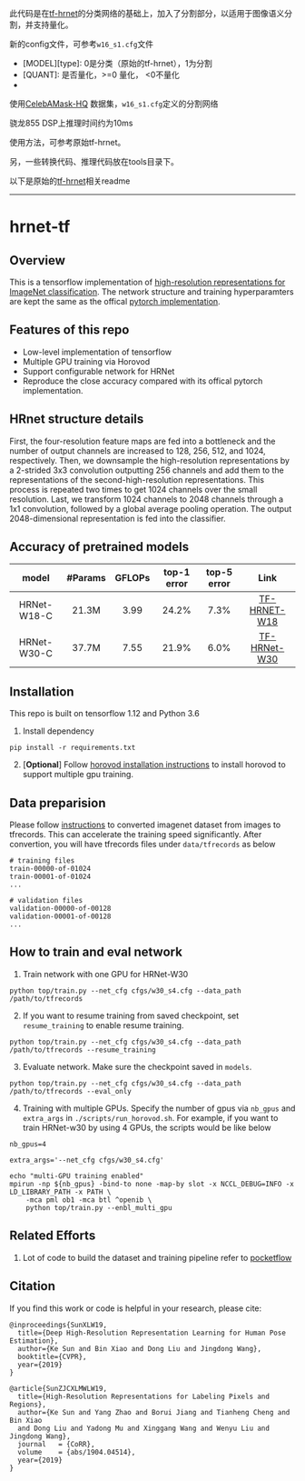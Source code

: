 此代码是在[tf-hrnet](https://github.com/yuanyuanli85/tf-hrnet)的分类网络的基础上，加入了分割部分，以适用于图像语义分割，并支持量化。

新的config文件，可参考`w16_s1.cfg`文件

* [MODEL][type]: 0是分类（原始的tf-hrnet），1为分割
* [QUANT]: 是否量化，>=0 量化， <0不量化
* [SEG]: 新加入的segmentation头，支持分割


使用[CelebAMask-HQ](https://github.com/switchablenorms/CelebAMask-HQ) 数据集，`w16_s1.cfg`定义的分割网络

骁龙855 DSP上推理时间约为10ms


使用方法，可参考原始tf-hrnet。

另，一些转换代码、推理代码放在tools目录下。

以下是原始的[tf-hrnet](https://github.com/yuanyuanli85/tf-hrnet)相关readme

-----------

# hrnet-tf

## Overview 
This is a tensorflow implementation of [high-resolution representations for ImageNet classification](https://arxiv.org/abs/1904.04514). The network structure and training hyperparamters are kept the same as the offical [pytorch implementation](https://github.com/HRNet/HRNet-Image-Classification).

## Features of this repo
* Low-level implementation of tensorflow
* Multiple GPU training via Horovod 
* Support configurable network for HRNet 
* Reproduce the close accuracy compared with its offical pytorch implementation.

## HRnet structure details
First, the four-resolution feature maps are fed into a bottleneck and the number of output channels are increased to 128, 256, 512, and 1024, respectively. Then, we downsample the high-resolution representations by a 2-strided 3x3 convolution outputting 256 channels and add them to the representations of the second-high-resolution representations. This process is repeated two times to get 1024 channels over the small resolution. Last, we transform 1024 channels to 2048 channels through a 1x1 convolution, followed by a global average pooling operation. The output 2048-dimensional representation is fed into the classifier.

## Accuracy of pretrained models
| model |#Params | GFLOPs |top-1 error| top-5 error| Link |
| :--: | :--: | :--: | :--: | :--: | :--: |
| HRNet-W18-C | 21.3M | 3.99 | 24.2% | 7.3% | [TF-HRNET-W18](https://drive.google.com/open?id=1sV92qsVkz1qXwvYOoxd3yZIVKXfj3gba)|
| HRNet-W30-C | 37.7M | 7.55 | 21.9% | 6.0% | [TF-HRNet-W30](https://drive.google.com/open?id=1mYxMA_H4E-R8GDkPylzV7679DTzui_f3)|



## Installation
This repo is built on tensorflow 1.12 and Python 3.6
1. Install dependency 
```
pip install -r requirements.txt
```
2. [**Optional**] Follow [horovod installation instructions]() to install horovod to support multiple gpu training.

## Data preparision
Please follow [instructions](https://github.com/tensorflow/models/tree/master/research/inception#getting-started) to converted imagenet dataset from images to tfrecords. This can accelerate the training speed significantly. After convertion, you will have tfrecords files under `data/tfrecords` as below
```
# training files
train-00000-of-01024
train-00001-of-01024
...

# validation files
validation-00000-of-00128
validation-00001-of-00128
...
```
## How to train and eval network 
1. Train network with one GPU for HRNet-W30
```
python top/train.py --net_cfg cfgs/w30_s4.cfg --data_path /path/to/tfrecords  
```

2.  If you want to resume training from saved checkpoint, set `resume_training` to enable resume training. 
```
python top/train.py --net_cfg cfgs/w30_s4.cfg --data_path /path/to/tfrecords --resume_training
```

3. Evaluate network. Make sure the checkpoint saved in `models`.
```
python top/train.py --net_cfg cfgs/w30_s4.cfg --data_path /path/to/tfrecords --eval_only
```

4. Training with multiple GPUs. Specify the number of gpus via `nb_gpus` and `extra_args` in  `./scripts/run_horovod.sh`.  For example, if you want to train HRNet-w30 by using 4 GPUs, the scripts would be like below

```
nb_gpus=4

extra_args='--net_cfg cfgs/w30_s4.cfg'

echo "multi-GPU training enabled"
mpirun -np ${nb_gpus} -bind-to none -map-by slot -x NCCL_DEBUG=INFO -x LD_LIBRARY_PATH -x PATH \
    -mca pml ob1 -mca btl ^openib \
    python top/train.py --enbl_multi_gpu  
```


## Related Efforts 
1. Lot of code to build the dataset and training pipeline refer to [pocketflow](https://github.com/Tencent/PocketFlow)


## Citation
If you find this work or code is helpful in your research, please cite:
````
@inproceedings{SunXLW19,
  title={Deep High-Resolution Representation Learning for Human Pose Estimation},
  author={Ke Sun and Bin Xiao and Dong Liu and Jingdong Wang},
  booktitle={CVPR},
  year={2019}
}

@article{SunZJCXLMWLW19,
  title={High-Resolution Representations for Labeling Pixels and Regions},
  author={Ke Sun and Yang Zhao and Borui Jiang and Tianheng Cheng and Bin Xiao 
  and Dong Liu and Yadong Mu and Xinggang Wang and Wenyu Liu and Jingdong Wang},
  journal   = {CoRR},
  volume    = {abs/1904.04514},
  year={2019}
}
````
